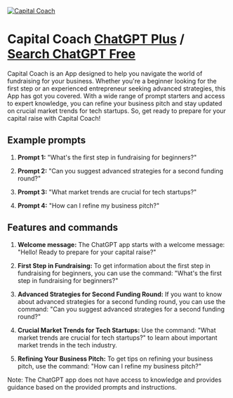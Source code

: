 
[![Capital Coach](https://files.oaiusercontent.com/file-rn1PuXjwtGJYA3dHjcNQeIgE?se=2123-10-18T08%3A21%3A55Z&sp=r&sv=2021-08-06&sr=b&rscc=max-age%3D31536000%2C%20immutable&rscd=attachment%3B%20filename%3D9334f85c-b99d-4c28-9ec0-93f8c7b82509.png&sig=3O/m57vJ4OUadhZdguRHagEN66aysudWiL7PH2E93QA%3D)](https://chat.openai.com/g/g-EzVrdMYVi-capital-coach)

# Capital Coach [ChatGPT Plus](https://chat.openai.com/g/g-EzVrdMYVi-capital-coach) / [Search ChatGPT Free](https://gptcall.net/index.html#/?search=Capital%20Coach)

Capital Coach is an App designed to help you navigate the world of fundraising for your business. Whether you're a beginner looking for the first step or an experienced entrepreneur seeking advanced strategies, this App has got you covered. With a wide range of prompt starters and access to expert knowledge, you can refine your business pitch and stay updated on crucial market trends for tech startups. So, get ready to prepare for your capital raise with Capital Coach!

## Example prompts

1. **Prompt 1:** "What's the first step in fundraising for beginners?"

2. **Prompt 2:** "Can you suggest advanced strategies for a second funding round?"

3. **Prompt 3:** "What market trends are crucial for tech startups?"

4. **Prompt 4:** "How can I refine my business pitch?"

## Features and commands

1. **Welcome message:** The ChatGPT app starts with a welcome message: "Hello! Ready to prepare for your capital raise?"

2. **First Step in Fundraising:** To get information about the first step in fundraising for beginners, you can use the command: "What's the first step in fundraising for beginners?"

3. **Advanced Strategies for Second Funding Round:** If you want to know about advanced strategies for a second funding round, you can use the command: "Can you suggest advanced strategies for a second funding round?"

4. **Crucial Market Trends for Tech Startups:** Use the command: "What market trends are crucial for tech startups?" to learn about important market trends in the tech industry.

5. **Refining Your Business Pitch:** To get tips on refining your business pitch, use the command: "How can I refine my business pitch?"

Note: The ChatGPT app does not have access to knowledge and provides guidance based on the provided prompts and instructions.


